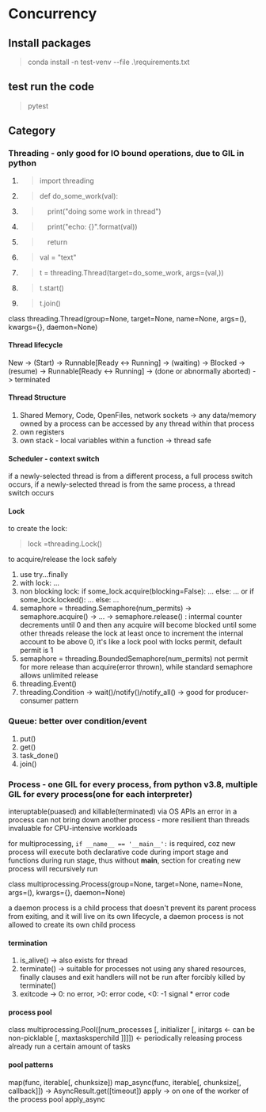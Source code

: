 # Concurrency

## Install packages

> conda install -n test-venv --file .\requirements.txt

## test run the code

> pytest

## Category

### Threading - only good for IO bound operations, due to GIL in python

1. > import threading
2. > def do_some_work(val):
3. > &nbsp;&nbsp;&nbsp;&nbsp;print("doing some work in thread")
4. > &nbsp;&nbsp;&nbsp;&nbsp;print("echo: {}".format(val))
5. > &nbsp;&nbsp;&nbsp;&nbsp;return
6. > val = "text"
7. > t = threading.Thread(target=do_some_work, args=(val,))
8. > t.start()
9. > t.join()

class threading.Thread(group=None,
                       target=None,
                       name=None,
                       args=(),
                       kwargs={},
                       daemon=None)

#### Thread lifecycle

New -> (Start) -> Runnable[Ready <-> Running] -> (waiting) -> Blocked -> (resume) -> Runnable[Ready <-> Running] -> (done or abnormally aborted) -> terminated

#### Thread Structure

1. Shared Memory, Code, OpenFiles, network sockets -> any data/memory owned by a process can be accessed by any thread within that process
2. own registers
3. own stack - local variables within a function -> thread safe

#### Scheduler - context switch

if a newly-selected thread is from a different process, a full process switch occurs,
if a newly-selected thread is from the same process, a thread switch occurs

#### Lock

to create the lock:
> lock =threading.Lock()

to acquire/release the lock safely
1. use try...finally
2. with lock: ...
3. non blocking lock: if some_lock.acquire(blocking=False): ... else: ... or if some_lock.locked(): ... else: ...
4. semaphore = threading.Semaphore(num_permits) -> semaphore.acquire() -> ... -> semaphore.release() : intermal counter decrements until 0 and then any acquire will become blocked until some other threads release the lock at least once to increment the internal account to be above 0, it's like a lock pool with locks permit, default permit is 1
5. semaphore = threading.BoundedSemaphore(num_permits) not permit for more release than acquire(error thrown), while standard semaphore allows unlimited release
6. threading.Event()
7. threading.Condition -> wait()/notify()/notify_all() -> good for producer-consumer pattern

### Queue: better over condition/event

1. put()
2. get()
3. task_done()
4. join()

### Process - one GIL for every process, from python v3.8, multiple GIL for every process(one for each interpreter)

interuptable(puased) and killable(terminated) via OS APIs
an error in a process can not bring down another process - more resilient than threads
invaluable for CPU-intensive workloads

for multiprocessing, `if __name__ == '__main__':` is required, coz new process will execute both declarative code during import stage and functions during run stage, thus without __main__, section for creating new process will recursively run

class multiprocessing.Process(group=None,
                       target=None,
                       name=None,
                       args=(),
                       kwargs={},
                       daemon=None)

a daemon process is a child process that doesn't prevent its parent process from exiting, and it will live on its own lifecycle,
a daemon process is not allowed to create its own child process

#### termination

1. is_alive() -> also exists for thread
2. terminate() -> suitable for processes not using any shared resources, finally clauses and exit handlers will not be run after forcibly killed by terminate()
3. exitcode -> 0: no error, >0: error code, <0: -1 signal * error code

#### process pool

class multiprocessing.Pool([num_processes
                            [, initializer
                            [, initargs <- can be non-picklable
                            [, maxtasksperchild ]]]]) <- periodically releasing process already run a certain amount of tasks

#### pool patterns

map(func, iterable[, chunksize])
map_async(func, iterable[, chunksize[, callback]]) -> AsyncResult.get([timeout])
apply -> on one of the worker of the process pool
apply_async